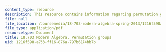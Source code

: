 ```yaml
---
content_type: resource
description: This resource contains information regarding permutation groups.
file: null
file_location: /coursemedia/18-703-modern-algebra-spring-2013/1216f598a733ff16876a797b6174bb7b_MIT18_703S13_pra_l_5.pdf
file_type: application/pdf
resourcetype: Document
title: 18.703 Modern Algebra, Permutation groups
uid: 1216f598-a733-ff16-876a-797b6174bb7b
---
```

